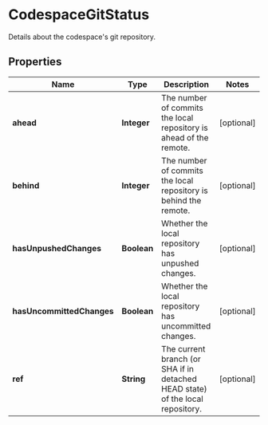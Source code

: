

# CodespaceGitStatus

Details about the codespace's git repository.

## Properties

| Name | Type | Description | Notes |
|------------ | ------------- | ------------- | -------------|
|**ahead** | **Integer** | The number of commits the local repository is ahead of the remote. |  [optional] |
|**behind** | **Integer** | The number of commits the local repository is behind the remote. |  [optional] |
|**hasUnpushedChanges** | **Boolean** | Whether the local repository has unpushed changes. |  [optional] |
|**hasUncommittedChanges** | **Boolean** | Whether the local repository has uncommitted changes. |  [optional] |
|**ref** | **String** | The current branch (or SHA if in detached HEAD state) of the local repository. |  [optional] |



